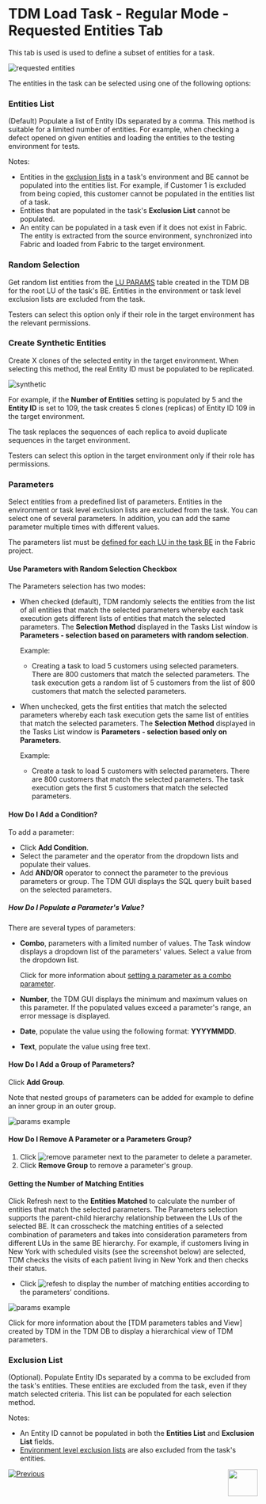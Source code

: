 # TDM Load Task - Regular Mode - Requested Entities Tab

This tab is used is used to define a subset of entities for a task.  

![requested entities](images/load_requested_entities_tab_regular.png)



The entities in the task can be selected using one of the following options:

### Entities List

(Default)  Populate a list of Entity IDs separated by a comma. This method is suitable for a limited number of entities. For example, when checking a defect opened on given entities and loading the entities to the testing environment for tests.

Notes:

- Entities in the [exclusion lists](13_environment_exclusion_lists.md) in a task's environment and BE cannot be populated into the entities list. For example, if Customer 1 is excluded from being copied, this customer cannot be populated in the entities list of a task.
- Entities that are populated in the task's **Exclusion List** cannot be populated.
- An entity can be populated in a task even if it does not exist in Fabric. The entity is extracted from the source environment, synchronized into Fabric and loaded from Fabric to the target environment.

### **Random Selection** 

Get random list entities from the [LU PARAMS](/articles/TDM/tdm_architecture/02_tdm_database.md#lu_name_params) table created  in the TDM DB for the root LU of the task's BE.  Entities in the environment or task level exclusion lists are excluded from the task.

Testers can select this option only if their role in the target environment has the relevant permissions.

### Create Synthetic Entities

Create X clones of the selected entity in the target environment. When selecting this method, the real Entity ID must be populated to be replicated. 

![synthetic](images/requested_entities_synthetic_mode.png)



For example, if the **Number of Entities** setting is populated by  5 and the **Entity ID** is set to 109, the task creates 5 clones (replicas) of Entity ID 109 in the target environment. 

The task replaces the sequences of each replica to avoid duplicate sequences in the target environment. 

Testers can select this option in the target environment only if their role has permissions.

### Parameters 

Select entities from a predefined list of parameters. Entities in the environment or task level exclusion lists are excluded from the task. You can select one of several parameters. In addition, you can add the same parameter multiple times with different values.

The parameters list must be [defined for each LU in the task BE](/articles/TDM/tdm_implementation/07_tdm_implementation_parameters_handling.md) in the Fabric project.

  #### Use Parameters with Random Selection Checkbox

  The Parameters selection has two modes: 

  - When checked (default), TDM randomly selects the entities from the list of all entities that match the selected parameters whereby each task execution gets different lists of entities that match the selected parameters. The **Selection Method** displayed in the Tasks List window is **Parameters - selection based on parameters with random selection**. 

    Example: 

    - Creating a task to load 5 customers using selected parameters. There are 800 customers that match the selected parameters. The task execution gets a random list of 5 customers from the list of 800 customers that match the selected parameters.  

  - When unchecked, gets the first entities that match the selected parameters whereby each task execution gets the same list of entities that match the selected parameters. The **Selection Method** displayed in the Tasks List window is **Parameters - selection based only on Parameters**. 

    Example:

    - Create a task to load 5 customers with selected parameters. There are 800 customers that match the selected parameters. The task execution gets the first 5 customers that match the selected parameters. 

  #### How Do I Add a Condition? 

  To add a parameter:

  -  Click **Add Condition**. 
  - Select the parameter and the operator from the dropdown lists and populate their values.
  - Add **AND/OR** operator to connect the parameter to the previous parameters or group.
The TDM GUI  displays the SQL query built based on the selected parameters.
  
##### How Do I Populate a Parameter's Value?
  
There are several types of parameters:
  
- **Combo**, parameters with a limited number of values. The Task window displays a dropdown list of the parameters' values. Select a value from the dropdown list.
  
  Click for more information about [setting a parameter as a combo parameter](/articles/TDM/tdm_implementation/07_tdm_implementation_parameters_handling.md#tdm-parameters-implementation-guidelines).
  
- **Number**, the TDM GUI displays the minimum and maximum values on this parameter. If the populated values exceed a parameter's range, an error message is displayed.
  
- **Date**, populate the value using the following format: **YYYYMMDD**.
  
- **Text**, populate the value using free text.
  
#### How Do I Add a Group of Parameters?
  
Click **Add Group**. 
  
Note that nested groups of parameters can be added for example to define an inner group in an outer group.
  

  

  
![params example](images/parameters_example1.png)
  
#### How Do I Remove A Parameter or a Parameters Group?
  
1.  Click ![remove parameter](images/delete_parameters_icon.png) next to the parameter to delete a parameter.
2.  Click **Remove Group** to remove a parameter's group.

#### Getting the Number of Matching Entities

Click Refresh next to the **Entities Matched** to calculate the number of entities that match the selected parameters.
The Parameters selection supports the parent-child hierarchy relationship between the LUs of the selected BE. It can crosscheck the matching entities of a selected combination of parameters and takes into consideration parameters from different LUs in the same BE hierarchy. For example, if customers living in New York with scheduled visits (see the screenshot below) are selected, TDM checks the visits of each patient living in New York and then checks their status.

- Click ![refesh](images/parameters_refresh_icon.png) to display the number of matching entities according to the parameters’ conditions.


![params example](images/parameters_example2.png)



Click for more information about the [TDM parameters tables and View] created by TDM in the TDM DB to display a hierarchical view of TDM parameters. 

### Exclusion List

(Optional). Populate Entity IDs separated by a comma to be excluded from the task's entities. These entities are excluded from the task, even if they match selected criteria. This list can be populated for each selection method.

Notes:

- An Entity ID cannot be populated in both the **Entities List** and **Exclusion List** fields.
- [Environment level exclusion lists](13_environment_exclusion_lists.md) are also excluded from the task's entities.





 [![Previous](/articles/images/Previous.png)](17_load_task_regular_mode.md)[<img align="right" width="60" height="54" src="/articles/images/Next.png">](19_load_task_request_parameters_regular_mode.md)

